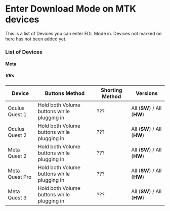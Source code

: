 # Enter Download Mode on MTK devices
This is a list of Devices you can enter EDL Mode in. Devices not marked on here has not been added yet.
### List of Devices
#### Meta
##### VRs
| Device | Buttons Method | Shorting Method | Versions |
| ------------- | ------------- | ------------- | ------------- |
| Oculus Quest 1  | Hold both Volume buttons while plugging in | ??? | All (**SW**) / All (**HW**) |
| Oculus Quest 2  | Hold both Volume buttons while plugging in | ??? | All (**SW**) / All (**HW**) |
| Meta Quest 2  | Hold both Volume buttons while plugging in | ??? | All (**SW**) / All (**HW**) |
| Meta Quest Pro  | Hold both Volume buttons while plugging in | ??? | All (**SW**) / All (**HW**) |
| Meta Quest 3  | Hold both Volume buttons while plugging in | ??? | All (**SW**) / All (**HW**) |

